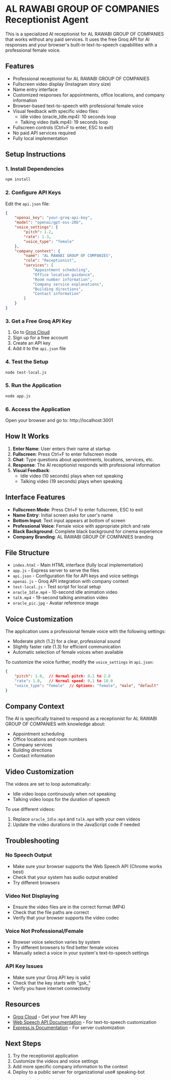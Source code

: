 # AL RAWABI GROUP OF COMPANIES Receptionist Agent

This is a specialized AI receptionist for AL RAWABI GROUP OF COMPANIES that works without any paid services. It uses the free Groq API for AI responses and your browser's built-in text-to-speech capabilities with a professional female voice.

## Features

- Professional receptionist for AL RAWABI GROUP OF COMPANIES
- Fullscreen video display (Instagram story size)
- Name entry interface
- Customized responses for appointments, office locations, and company information
- Browser-based text-to-speech with professional female voice
- Visual feedback with specific video files:
  - Idle video (oracle_Idle.mp4): 10 seconds loop
  - Talking video (talk.mp4): 19 seconds loop
- Fullscreen controls (Ctrl+F to enter, ESC to exit)
- No paid API services required
- Fully local implementation

## Setup Instructions

### 1. Install Dependencies
```bash
npm install
```

### 2. Configure API Keys
Edit the `api.json` file:
```json
{
    "openai_key": "your-groq-api-key",
    "model": "openai/gpt-oss-20b",
    "voice_settings": {
        "pitch": 1.2,
        "rate": 1.3,
        "voice_type": "female"
    },
    "company_context": {
        "name": "AL RAWABI GROUP OF COMPANIES",
        "role": "Receptionist",
        "services": [
            "Appointment scheduling",
            "Office location guidance",
            "Room number information",
            "Company service explanations",
            "Building directions",
            "Contact information"
        ]
    }
}
```

### 3. Get a Free Groq API Key
1. Go to [Groq Cloud](https://console.groq.com/)
2. Sign up for a free account
3. Create an API key
4. Add it to the `api.json` file

### 4. Test the Setup
```bash
node test-local.js
```

### 5. Run the Application
```bash
node app.js
```

### 6. Access the Application
Open your browser and go to:
http://localhost:3001

## How It Works

1. **Enter Name**: User enters their name at startup
2. **Fullscreen**: Press Ctrl+F to enter fullscreen mode
3. **Chat**: Type questions about appointments, locations, services, etc.
4. **Response**: The AI receptionist responds with professional information
5. **Visual Feedback**: 
   - Idle video (10 seconds) plays when not speaking
   - Talking video (19 seconds) plays when speaking

## Interface Features

- **Fullscreen Mode**: Press Ctrl+F to enter fullscreen, ESC to exit
- **Name Entry**: Initial screen asks for user's name
- **Bottom Input**: Text input appears at bottom of screen
- **Professional Voice**: Female voice with appropriate pitch and rate
- **Black Background**: Complete black background for cinema experience
- **Company Branding**: AL RAWABI GROUP OF COMPANIES branding

## File Structure

- `index.html` - Main HTML interface (fully local implementation)
- `app.js` - Express server to serve the files
- `api.json` - Configuration file for API keys and voice settings
- `openai.js` - Groq API integration with company context
- `test-local.js` - Test script for local setup
- `oracle_Idle.mp4` - 10-second idle animation video
- `talk.mp4` - 19-second talking animation video
- `oracle_pic.jpg` - Avatar reference image

## Voice Customization

The application uses a professional female voice with the following settings:
- Moderate pitch (1.2) for a clear, professional sound
- Slightly faster rate (1.3) for efficient communication
- Automatic selection of female voices when available

To customize the voice further, modify the `voice_settings` in `api.json`:
```json
{
    "pitch": 1.0,  // Normal pitch: 0.1 to 2.0
    "rate": 1.0,   // Normal speed: 0.1 to 10.0
    "voice_type": "female"  // Options: "female", "male", "default"
}
```

## Company Context

The AI is specifically trained to respond as a receptionist for AL RAWABI GROUP OF COMPANIES with knowledge about:
- Appointment scheduling
- Office locations and room numbers
- Company services
- Building directions
- Contact information

## Video Customization

The videos are set to loop automatically:
- Idle video loops continuously when not speaking
- Talking video loops for the duration of speech

To use different videos:
1. Replace `oracle_Idle.mp4` and `talk.mp4` with your own videos
2. Update the video durations in the JavaScript code if needed

## Troubleshooting

### No Speech Output
- Make sure your browser supports the Web Speech API (Chrome works best)
- Check that your system has audio output enabled
- Try different browsers

### Video Not Displaying
- Ensure the video files are in the correct format (MP4)
- Check that the file paths are correct
- Verify that your browser supports the video codec

### Voice Not Professional/Female
- Browser voice selection varies by system
- Try different browsers to find better female voices
- Manually select a voice in your system's text-to-speech settings

### API Key Issues
- Make sure your Groq API key is valid
- Check that the key starts with "gsk_"
- Verify you have internet connectivity

## Resources

- [Groq Cloud](https://console.groq.com/) - Get your free API key
- [Web Speech API Documentation](https://developer.mozilla.org/en-US/docs/Web/API/Web_Speech_API) - For text-to-speech customization
- [Express.js Documentation](https://expressjs.com/) - For server customization

## Next Steps

1. Try the receptionist application
2. Customize the videos and voice settings
3. Add more specific company information to the context
4. Deploy to a public server for organizational use#   s p e a k i n g - b o t  
 